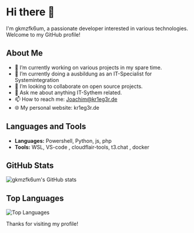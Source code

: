 # Hi there 👋

I'm gkmzfk6um, a passionate developer interested in various technologies. Welcome to my GitHub profile!

## About Me
- 🔭 I’m currently working on various projects in my spare time.
- 🌱 I’m currently doing a ausbildung as an IT-Specialist for Systemintegration
- 👯 I’m looking to collaborate on open source projects.
- 💬 Ask me about anything IT-Sythem related.
- 📫 How to reach me: Joachim@kr1eg3r.de
- 🌐 My personal website: kr1eg3r.de

## Languages and Tools
- **Languages:** Powershell, Python, js, php
- **Tools:** WSL, VS-code , cloudflair-tools, t3.chat , docker

## GitHub Stats
![gkmzfk6um's GitHub stats](https://github-readme-stats.vercel.app/api?username=gkmzfk6um&show_icons=true&theme=radical)

## Top Languages
![Top Languages](https://github-readme-stats.vercel.app/api/top-langs/?username=gkmzfk6um&layout=compact&theme=radical)

Thanks for visiting my profile!
